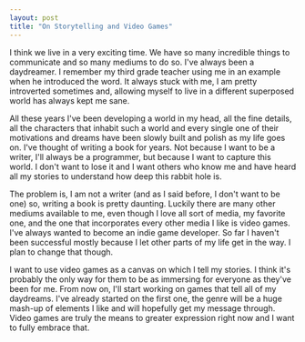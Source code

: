 ```yaml
---
layout: post
title: "On Storytelling and Video Games"
---
```


I think we live in a very exciting time. We have so many incredible things to communicate and so many mediums to do so. I've always been a daydreamer. I remember my third grade teacher using me in an example when he introduced the word. It always stuck with me, I am pretty introverted sometimes and, allowing myself to live in a different superposed world has always kept me sane.

All these years I've been developing a world in my head, all the fine details, all the characters that inhabit such a world and every single one of their motivations and dreams have been slowly built and polish as my life goes on. I've thought of writing a book for years. Not because I want to be a writer, I'll always be a programmer, but because I want to capture this world. I don't want to lose it and I want others who know me and have heard all my stories to understand how deep this rabbit hole is.

The problem is, I am not a writer (and as I said before, I don't want to be one) so, writing a book is pretty daunting. Luckily there are many other mediums available to me, even though I love all sort of media, my favorite one, and the one that incorporates every other media I like is video games. I've always wanted to become an indie game developer. So far I haven't been successful mostly because I let other parts of my life get in the way. I plan to change that though. 

I want to use video games as a canvas on which I tell my stories. I think it's probably the only way for them to be as immersing for everyone as they've been for me. From now on, I'll start working on games that tell all of my daydreams. I've already started on the first one, the genre will be a huge mash-up of elements I like and will hopefully get my message through. Video games are truly the means to greater expression right now and I want to fully embrace that.